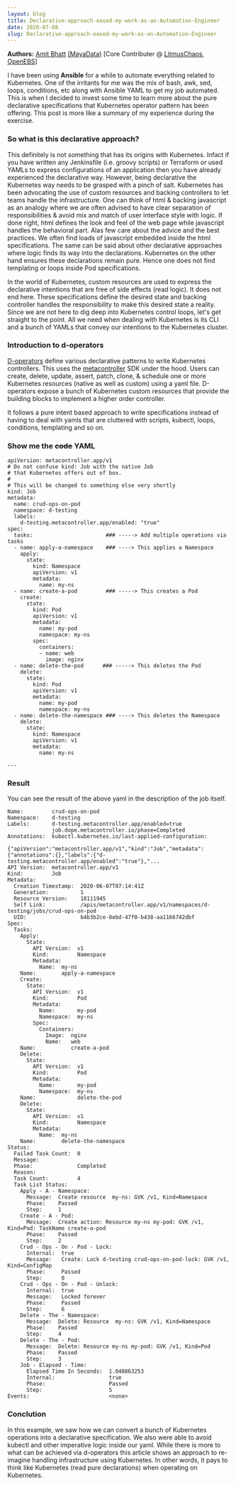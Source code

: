 ```yaml
---
layout: blog
title: Declarative-approach-eased-my-work-as-an-Automation-Engineer
date: 2020-07-08
slug: Declarative-approach-eased-my-work-as-an-Automation-Engineer
---
```


**Authors:** [Amit Bhatt](https://twitter.com/amitbhatt818) [(MayaData)](https://twitter.com/MayaData) [Core Contributer @ [LitmusChaos](https://github.com/litmuschaos/litmus), [OpenEBS](https://github.com/openEBS)]


I have been using **Ansible** for a while to automate everything related to Kubernetes. One of the irritants for me was the mix of bash, awk, sed, loops, conditions, etc along with Ansible YAML to get my job automated. This is when I decided to invest some time to learn more about the pure declarative specifications that Kubernetes operator pattern has been offering. This post is more like a summary of my experience during the exercise.

### **So what is this declarative approach?**

This definitely is not something that has its origins with Kubernetes. Infact if you have written any Jenkinsfile (i.e. groovy scripts) or Terraform or used YAMLs to express configurations of an application then you have already experienced the declarative way. However, being declarative the Kubernetes way needs to be grasped with a pinch of salt. Kubernetes has been advocating the use of custom resources and backing controllers to let teams handle the infrastructure. One can think of html & backing javascript as an analogy where we are often advised to have clear separation of responsibilities & avoid mix and match of user interface style with logic. If done right, html defines the look and feel of the web page while javascript handles the behavioral part. Alas few care about the advice and the best practices. We often find loads of javascript embedded inside the html specifications. The same can be said about other declarative approaches where logic finds its way into the declarations. Kubernetes on the other hand ensures these declarations remain pure. Hence one does not find templating or loops inside Pod specifications.

In the world of Kubernetes, custom resources are used to express the declarative intentions that are free of side effects (read logic). It does not end here. These specifications define the desired state and backing controller handles the responsibility to make this desired state a reality. Since we are not here to dig deep into Kubernetes control loops, let's get straight to the point. All we need when dealing with Kubernetes is its CLI and a bunch of YAMLs that convey our intentions to the Kubernetes cluster.


### **Introduction to d-operators**

[D-operators](https://github.com/mayadata-io/d-operators) define various declarative patterns to write Kubernetes controllers. This uses the [metacontroller](https://github.com/AmitKumarDas/metac) SDK under the hood. Users can create, delete, update, assert, patch, clone, & schedule one or more Kubernetes resources (native as well as custom) using a yaml file. D-operators expose a bunch of Kubernetes custom resources that provide the building blocks to implement a higher order controller.

It follows a pure intent based approach to write specifications instead of having to deal with yamls that are cluttered with scripts, kubectl, loops, conditions, templating and so on.


### **Show me the ~~code~~ YAML**

```
apiVersion: metacontroller.app/v1
# Do not confuse kind: Job with the native Job 
# that Kubernetes offers out of box.
#
# This will be changed to something else very shortly
kind: Job
metadata:
  name: crud-ops-on-pod
  namespace: d-testing
  labels:
    d-testing.metacontroller.app/enabled: "true"
spec:
  tasks:                       ### -----> Add multiple operations via tasks
  - name: apply-a-namespace    ### ----> This applies a Namespace
    apply: 
      state: 
        kind: Namespace
        apiVersion: v1
        metadata:
          name: my-ns
  - name: create-a-pod         ### -----> This creates a Pod
    create: 
      state: 
        kind: Pod
        apiVersion: v1
        metadata:
          name: my-pod
          namespace: my-ns
        spec:
          containers:
          - name: web
            image: nginx
  - name: delete-the-pod      ### -----> This deletes the Pod
    delete: 
      state: 
        kind: Pod
        apiVersion: v1
        metadata:
          name: my-pod
          namespace: my-ns
  - name: delete-the-namespace ### ----> This deletes the Namespace
    delete: 
      state: 
        kind: Namespace
        apiVersion: v1
        metadata:
          name: my-ns

---
```

### **Result**

You can see the result of the above yaml in the description of the job itself.

```
Name:         crud-ops-on-pod
Namespace:    d-testing
Labels:       d-testing.metacontroller.app/enabled=true
              job.dope.metacontroller.io/phase=Completed
Annotations:  kubectl.kubernetes.io/last-applied-configuration:
                {"apiVersion":"metacontroller.app/v1","kind":"Job","metadata":{"annotations":{},"labels":{"d-testing.metacontroller.app/enabled":"true"},"...
API Version:  metacontroller.app/v1
Kind:         Job
Metadata:
  Creation Timestamp:  2020-06-07T07:14:41Z
  Generation:          1
  Resource Version:    18111945
  Self Link:           /apis/metacontroller.app/v1/namespaces/d-testing/jobs/crud-ops-on-pod
  UID:                 b4b3b2ce-8ebd-47f0-b438-aa1166742dbf
Spec:
  Tasks:
    Apply:
      State:
        API Version:  v1
        Kind:         Namespace
        Metadata:
          Name:  my-ns
    Name:        apply-a-namespace
    Create:
      State:
        API Version:  v1
        Kind:         Pod
        Metadata:
          Name:       my-pod
          Namespace:  my-ns
        Spec:
          Containers:
            Image:  nginx
            Name:   web
    Name:           create-a-pod
    Delete:
      State:
        API Version:  v1
        Kind:         Pod
        Metadata:
          Name:       my-pod
          Namespace:  my-ns
    Name:             delete-the-pod
    Delete:
      State:
        API Version:  v1
        Kind:         Namespace
        Metadata:
          Name:  my-ns
    Name:        delete-the-namespace
Status:
  Failed Task Count:  0
  Message:            
  Phase:              Completed
  Reason:             
  Task Count:         4
  Task List Status:
    Apply - A - Namespace:
      Message:  Create resource  my-ns: GVK /v1, Kind=Namespace
      Phase:    Passed
      Step:     1
    Create - A - Pod:
      Message:  Create action: Resource my-ns my-pod: GVK /v1, Kind=Pod: TaskName create-a-pod
      Phase:    Passed
      Step:     2
    Crud - Ops - On - Pod - Lock:
      Internal:  true
      Message:   Create: Lock d-testing crud-ops-on-pod-lock: GVK /v1, Kind=ConfigMap
      Phase:     Passed
      Step:      0
    Crud - Ops - On - Pod - Unlock:
      Internal:  true
      Message:   Locked forever
      Phase:     Passed
      Step:      6
    Delete - The - Namespace:
      Message:  Delete: Resource  my-ns: GVK /v1, Kind=Namespace
      Phase:    Passed
      Step:     4
    Delete - The - Pod:
      Message:  Delete: Resource my-ns my-pod: GVK /v1, Kind=Pod
      Phase:    Passed
      Step:     3
    Job - Elapsed - Time:
      Elapsed Time In Seconds:  1.048863253
      Internal:                 true
      Phase:                    Passed
      Step:                     5
Events:                         <none>
```
### **Conclution**

In this example, we saw how we can convert a bunch of Kubernetes operations into a declarative specification. We also were able to avoid kubectl and other imperative logic inside our yaml. While there is more to what can be achieved via d-operators this article shows an approach to re-imagine handling infrastructure using Kubernetes. In other words, it pays to think like Kubernetes (read pure declarations) when operating on Kubernetes.